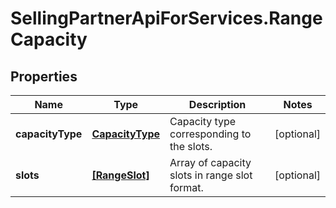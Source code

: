 # SellingPartnerApiForServices.RangeCapacity

## Properties
Name | Type | Description | Notes
------------ | ------------- | ------------- | -------------
**capacityType** | [**CapacityType**](CapacityType.md) | Capacity type corresponding to the slots. | [optional] 
**slots** | [**[RangeSlot]**](RangeSlot.md) | Array of capacity slots in range slot format. | [optional] 



